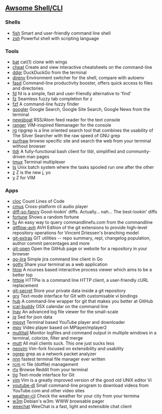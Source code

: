 ## [Awsome Shell/CLI](https://github.com/alebcay/awesome-shell)

### Shells

   * [fish](https://github.com/fish-shell/fish-shell) Smart and user-friendly command line shell
   * [zsh](http://www.zsh.org/) Powerful shell with scripting language

### Tools

   * [bat](https://github.com/sharkdp/bat) cat(1) clone with wings
   * [cheat](https://github.com/chrisallenlane/cheat) Create and view interactive cheatsheets on the command-line
   * [ddgr](https://github.com/jarun/ddgr) DuckDuckGo from the terminal
   * [direnv](https://github.com/direnv/direnv) Environment switcher for the shell, compare with autoenv
   * [fasd](https://github.com/clvv/fasd) Command-line productivity booster, offers quick access to files and directories
   * [fd](https://github.com/sharkdp/fd) fd is a simple, fast and user-friendly alternative to 'find'
   * [fz](https://github.com/changyuheng/fz) Seamless fuzzy tab completion for z
   * [fzf](https://github.com/junegunn/fzf) A command-line fuzzy finder
   * [googler](https://github.com/jarun/googler) Google Search, Google Site Search, Google News from the terminal
   * [newsboat](https://github.com/newsboat/newsboat) RSS/Atom feed reader for the text console
   * [ranger](https://github.com/ranger/ranger) VIM-inspired filemanager for the console
   * [rg](https://github.com/BurntSushi/ripgrep) ripgrep is a line oriented search tool that combines the usability of The Silver Searcher with the raw speed of GNU grep
   * [surfraw](http://surfraw.alioth.debian.org/) browse specific site and search the web from your terminal without browser
   * [tldr](https://github.com/raylee/tldr) A fully-functional bash client for tldr, simplified and community-driven man pages
   * [tmux](http://tmux.github.io/) Terminal multiplexer
   * [ts](https://github.com/xenogenesi/task-spooler) Unix batch system where the tasks spooled run one after the other
   * [z](https://github.com/rupa/z) Z is the new j, yo
   * [v](https://github.com/rupa/v) Z for VIM

### Apps

   * [cloc](https://github.com/AlDanial/cloc) Count Lines of Code
   * [cmus](https://github.com/cmus/cmus) Cross-platform cli audio player
   * [diff-so-fancy](https://github.com/so-fancy/diff-so-fancy) Good-lookin' diffs. Actually… nah… The best-lookin' diffs
   * [fortune](http://brewformulas.org/Fortune) Shows a random fortune
   * [fu](https://github.com/samirahmed/fu) An easy way to query commandlinefu.com from the commandline
   * [gitflow-avh](https://github.com/petervanderdoes/gitflow-avh) AVH Edition of the git extensions to provide high-level repository operations for Vincent Driessen's branching model
   * [git-extras](https://github.com/tj/git-extras) GIT utilities -- repo summary, repl, changelog population, author commit percentages and more
   * [git-open](https://github.com/paulirish/git-open) Open the GitHub page or website for a repository in your browser
   * [go-jira](https://github.com/Netflix-Skunkworks/go-jira) Simple jira command line client in Go
   * [gotty](https://github.com/yudai/gotty) Share your terminal as a web application
   * [htop](https://github.com/hishamhm/htop) A ncurses based interactive process viewer which aims to be a better top
   * [httpie](https://github.com/jakubroztocil/httpie) HTTPie is a command line HTTP client, a user-friendly cURL replacement
   * [git-secret](https://github.com/sobolevn/git-secret) Store your private data inside a git repository
   * [grv](https://github.com/rgburke/grv) Text-mode interface for Git with customisable vi bindings
   * [hub](https://github.com/github/hub) A command-line wrapper for git that makes you better at GitHub
   * [ical-buddy](http://hasseg.org/icalBuddy/) OSX calendar on the command line
   * [lnav](http://lnav.org/) An advanced log file viewer for the small-scale
   * [jq](https://github.com/stedolan/jq) Sed for json data
   * [mpsyt](https://github.com/mps-youtube/mps-youtube) Terminal based YouTube player and downloader
   * [mpv](https://github.com/mpv-player/mpv) Video player based on MPlayer/mplayer2
   * [multitail](https://www.vanheusden.com/multitail/) Monitor logfiles and command output in multiple windows in a terminal, colorize, filter and merge
   * [mutt](http://www.mutt.org/) All mail clients suck. This one just sucks less
   * [neovim](https://github.com/neovim/neovim) Vim-fork focused on extensibility and usability
   * [ngrep](http://ngrep.sourceforge.net/) grep as a network packet analyzer
   * [nnn](https://github.com/jarun/nnn) fastest terminal file manager ever written
   * [rcm](https://github.com/thoughtbot/rcm) rc file (dotfile) management
   * [rtv](https://github.com/michael-lazar/rtv) Browse Reddit from your terminal
   * [tig](https://github.com/jonas/tig) Text-mode interface for Git
   * [vim](https://github.com/vim/vim) Vim is a greatly improved version of the good old UNIX editor Vi
   * [youtube-dl](https://github.com/rg3/youtube-dl) Small command-line program to download videos from YouTube.com and other video sites
   * [weather-cli](https://github.com/riyadhalnur/weather-cli) Check the weather for your city from your termina
   * [w3m](https://github.com/tats/w3m) Debian's w3m: WWW browsable pager
   * [weechat](https://weechat.org/) WeeChat is a fast, light and extensible chat client
